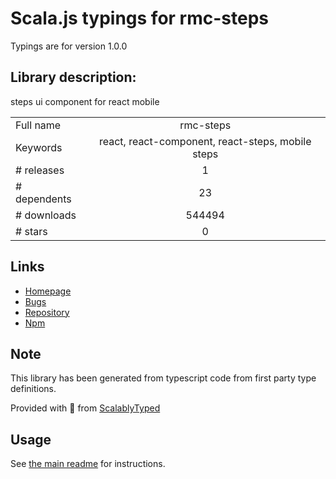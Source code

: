
# Scala.js typings for rmc-steps

Typings are for version 1.0.0

## Library description:
steps ui component for react mobile

|                    |                 |
| ------------------ | :-------------: |
| Full name          | rmc-steps |
| Keywords           | react, react-component, react-steps, mobile steps |
| # releases         | 1 |
| # dependents       | 23 |
| # downloads        | 544494 |
| # stars            | 0 |

## Links
- [Homepage](http://github.com/react-component/m-steps)
- [Bugs](http://github.com/react-component/m-steps/issues)
- [Repository](https://github.com/react-component/m-steps)
- [Npm](https://www.npmjs.com/package/rmc-steps)
    


## Note
This library has been generated from typescript code from first party type definitions.

Provided with :purple_heart: from [ScalablyTyped](https://github.com/oyvindberg/ScalablyTyped)

## Usage
See [the main readme](../../readme.md) for instructions.


